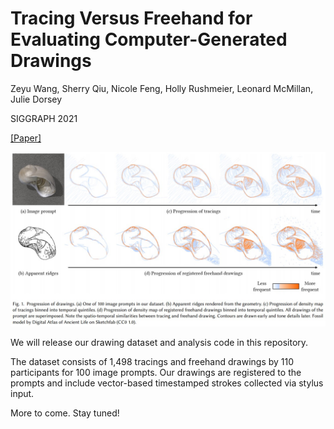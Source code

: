 # Tracing Versus Freehand for Evaluating Computer-Generated Drawings

Zeyu Wang, Sherry Qiu, Nicole Feng, Holly Rushmeier, Leonard McMillan, Julie Dorsey

SIGGRAPH 2021

[[Paper]](https://graphics.cs.yale.edu/sites/default/files/tracing-vs-freehand.pdf)

![teaser](teaser.jpg)

We will release our drawing dataset and analysis code in this repository.

The dataset consists of 1,498 tracings and freehand drawings by 110 participants for 100 image prompts. Our drawings are registered to the prompts and include vector-based timestamped strokes collected via stylus input.

More to come. Stay tuned!
